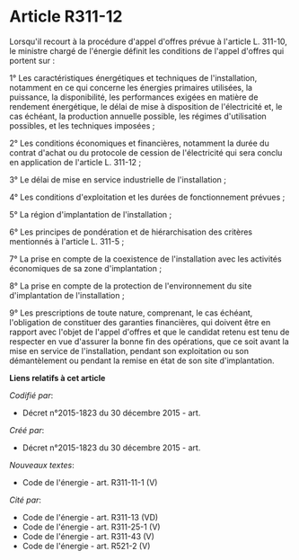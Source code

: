 # Article R311-12

Lorsqu'il recourt à la procédure d'appel d'offres prévue à l'article L. 311-10, le ministre chargé de l'énergie définit les
conditions de l'appel d'offres qui portent sur :

1° Les caractéristiques énergétiques et techniques de l'installation, notamment en ce qui concerne les énergies primaires
utilisées, la puissance, la disponibilité, les performances exigées en matière de rendement énergétique, le délai de mise à
disposition de l'électricité et, le cas échéant, la production annuelle possible, les régimes d'utilisation possibles, et les
techniques imposées ;

2° Les conditions économiques et financières, notamment la durée du contrat d'achat ou du protocole de cession de
l'électricité qui sera conclu en application de l'article L. 311-12 ;

3° Le délai de mise en service industrielle de l'installation ;

4° Les conditions d'exploitation et les durées de fonctionnement prévues ;

5° La région d'implantation de l'installation ;

6° Les principes de pondération et de hiérarchisation des critères mentionnés à l'article L. 311-5 ;

7° La prise en compte de la coexistence de l'installation avec les activités économiques de sa zone d'implantation ;

8° La prise en compte de la protection de l'environnement du site d'implantation de l'installation ;

9° Les prescriptions de toute nature, comprenant, le cas échéant, l'obligation de constituer des garanties financières, qui
doivent être en rapport avec l'objet de l'appel d'offres et que le candidat retenu est tenu de respecter en vue d'assurer la
bonne fin des opérations, que ce soit avant la mise en service de l'installation, pendant son exploitation ou son
démantèlement ou pendant la remise en état de son site d'implantation.

**Liens relatifs à cet article**

_Codifié par_:

  - Décret n°2015-1823 du 30 décembre 2015 - art.

_Créé par_:

  - Décret n°2015-1823 du 30 décembre 2015 - art.

_Nouveaux textes_:

  - Code de l'énergie - art. R311-11-1 (V)

_Cité par_:

  - Code de l'énergie - art. R311-13 (VD)
  - Code de l'énergie - art. R311-25-1 (V)
  - Code de l'énergie - art. R311-43 (V)
  - Code de l'énergie - art. R521-2 (V)
